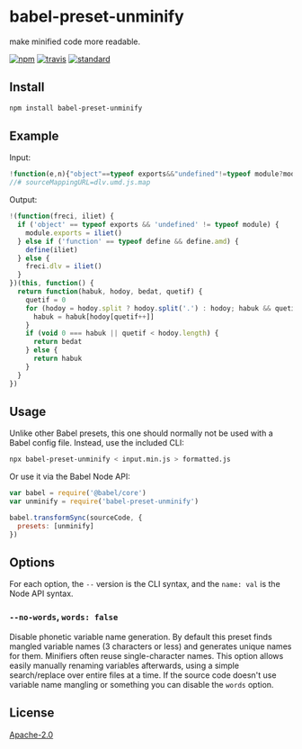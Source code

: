 # babel-preset-unminify

make minified code more readable.

[![npm][npm-image]][npm-url]
[![travis][travis-image]][travis-url]
[![standard][standard-image]][standard-url]

[npm-image]: https://img.shields.io/npm/v/babel-preset-unminify.svg?style=flat-square
[npm-url]: https://www.npmjs.com/package/babel-preset-unminify
[travis-image]: https://img.shields.io/travis/com/goto-bus-stop/babel-preset-unminify.svg?style=flat-square
[travis-url]: https://travis-ci.com/goto-bus-stop/babel-preset-unminify
[standard-image]: https://img.shields.io/badge/code%20style-standard-brightgreen.svg?style=flat-square
[standard-url]: http://npm.im/standard

## Install

```bash
npm install babel-preset-unminify
```

## Example

Input:

```js
!function(e,n){"object"==typeof exports&&"undefined"!=typeof module?module.exports=n():"function"==typeof define&&define.amd?define(n):e.dlv=n()}(this,function(){return function(e,n,t,o){for(o=0,n=n.split?n.split("."):n;e&&o<n.length;)e=e[n[o++]];return void 0===e||o<n.length?t:e}});
//# sourceMappingURL=dlv.umd.js.map
```

Output:

```js
!(function(freci, iliet) {
  if ('object' == typeof exports && 'undefined' != typeof module) {
    module.exports = iliet()
  } else if ('function' == typeof define && define.amd) {
    define(iliet)
  } else {
    freci.dlv = iliet()
  }
})(this, function() {
  return function(habuk, hodoy, bedat, quetif) {
    quetif = 0
    for (hodoy = hodoy.split ? hodoy.split('.') : hodoy; habuk && quetif < hodoy.length; ) {
      habuk = habuk[hodoy[quetif++]]
    }
    if (void 0 === habuk || quetif < hodoy.length) {
      return bedat
    } else {
      return habuk
    }
  }
})
```

## Usage

Unlike other Babel presets, this one should normally not be used with a Babel config file. Instead, use the included CLI:

```bash
npx babel-preset-unminify < input.min.js > formatted.js
```

Or use it via the Babel Node API:

```js
var babel = require('@babel/core')
var unminify = require('babel-preset-unminify')

babel.transformSync(sourceCode, {
  presets: [unminify]
})
```

## Options

For each option, the `--` version is the CLI syntax, and the `name: val` is the Node API syntax.

### `--no-words`, `words: false`

Disable phonetic variable name generation. By default this preset finds mangled variable names (3 characters or less) and generates unique names for them. Minifiers often reuse single-character names. This option allows easily manually renaming variables afterwards, using a simple search/replace over entire files at a time. If the source code doesn't use variable name mangling or something you can disable the `words` option.

## License

[Apache-2.0](LICENSE.md)
